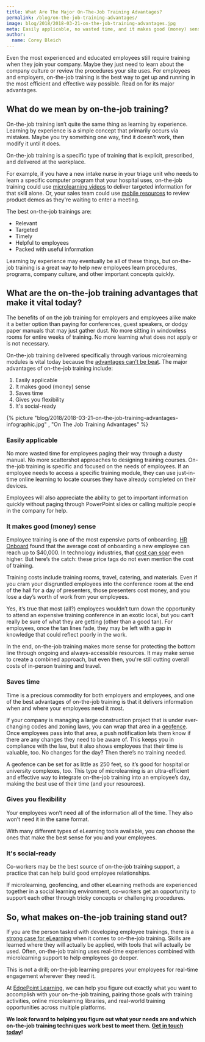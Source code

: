 ```yaml
---
title: What Are The Major On-The-Job Training Advantages?
permalink: /blog/on-the-job-training-advantages/
image: blog/2018/2018-03-21-on-the-job-training-advantages.jpg
meta: Easily applicable, no wasted time, and it makes good (money) sense, along with other major advantages of on-the-job training. Read on to learn more.
author:
  name: Corey Bleich 
---
```


Even the most experienced and educated employees still require training when they join your company. Maybe they just need to learn about the company culture or review the procedures your site uses. For employees and employers, on-the-job training is the best way to get up and running in the most efficient and effective way possible. Read on for its major advantages.

## What do we mean by on-the-job training?

On-the-job training isn’t quite the same thing as learning by experience. Learning by experience is a simple concept that primarily occurs via mistakes. Maybe you try something one way, find it doesn’t work, then modify it until it does.

On-the-job training is a specific type of training that is explicit, prescribed, and delivered at the workplace.

For example, if you have a new intake nurse in your triage unit who needs to learn a specific computer program that your hospital uses, on-the-job training could use [microlearning videos](/blog/microlearning/) to deliver targeted information for that skill alone. Or, your sales team could use [mobile resources](/blog/what-is-mlearning/) to review product demos as they're waiting to enter a meeting.

The best on-the-job trainings are:

*  Relevant
*  Targeted
*  Timely
*  Helpful to employees
*  Packed with useful information

Learning by experience may eventually be all of these things, but on-the-job training is a great way to help new employees learn procedures, programs, company culture, and other important concepts quickly.

## What are the on-the-job training advantages that make it vital today?

The benefits of on the job training for employers and employees alike make it a better option than paying for conferences, guest speakers, or dodgy paper manuals that may just gather dust. No more sitting in windowless rooms for entire weeks of training. No more learning what does not apply or is not necessary.

On-the-job training delivered specifically through various microlearning modules is vital today because the [advantages can’t be beat](/blog/advantages-of-elearning/). The major advantages of on-the-job training include: 

1. Easily applicable
2. It makes good (money) sense
3. Saves time
4. Gives you flexibility
5. It's social-ready

{% picture "blog/2018/2018-03-21-on-the-job-training-advantages-infographic.jpg" , "On The Job Training Advantages" %}

### Easily applicable

No more wasted time for employees paging their way through a dusty manual. No more scattershot approaches to designing training courses. On-the-job training is specific and focused on the needs of employees. If an employee needs to access a specific training module, they can use just-in-time online learning to locate courses they have already completed on their devices.

Employees will also appreciate the ability to get to important information quickly without paging through PowerPoint slides or calling multiple people in the company for help.

### It makes good (money) sense

Employee training is one of the most expensive parts of onboarding. [HR Onboard](https://hronboard.me/blog/how-much-does-it-really-cost-to-onboard-a-new-candidate-employee-onboarding/) found that the average cost of onboarding a new employee can reach up to $40,000. In technology industries, that [cost can soar](https://medium.com/@kristenmaeve/the-cost-of-not-onboarding-your-new-hire-5ba94d83c57c) even higher. But here’s the catch: these price tags do not even mention the cost of training.

Training costs include training rooms, travel, catering, and materials. Even if you cram your disgruntled employees into the conference room at the end of the hall for a day of presenters, those presenters cost money, and you lose a day’s worth of work from your employees.

Yes, it’s true that most (all?) employees wouldn’t turn down the opportunity to attend an expensive training conference in an exotic local, but you can’t really be sure of what they are getting (other than a good tan). For employees, once the tan lines fade, they may be left with a gap in knowledge that could reflect poorly in the work.

In the end, on-the-job training makes more sense for protecting the bottom line through ongoing and always-accessible resources. It may make sense to create a combined approach, but even then, you're still cutting overall costs of in-person training and travel.

### Saves time

Time is a precious commodity for both employers and employees, and one of the best advantages of on-the-job training is that it delivers information when and where your employees need it most.

If your company is managing a large construction project that is under ever-changing codes and zoning laws, you can wrap that area in a [geofence](/blog/geofencing/). Once employees pass into that area, a push notification lets them know if there are any changes they need to be aware of. This keeps you in compliance with the law, but it also shows employees that their time is valuable, too. No changes for the day? Then there’s no training needed.

A geofence can be set for as little as 250 feet, so it’s good for hospital or university complexes, too. This type of microlearning is an ultra-efficient and effective way to integrate on-the-job training into an employee’s day, making the best use of their time (and your resources).

### Gives you flexibility

Your employees won’t need all of the information all of the time. They also won’t need it in the same format.

With many different types of eLearning tools available, you can choose the ones that make the best sense for you and your employees.

### It's social-ready

Co-workers may be the best source of on-the-job training support, a practice that can help build good employee relationships.

If microlearning, geofencing, and other eLearning methods are experienced together in a social learning environment, co-workers get an opportunity to support each other through tricky concepts or challenging procedures.

## So, what makes on-the-job training stand out?

If you are the person tasked with developing employee trainings, there is a [strong case for eLearning](/blog/business-case-for-elearning-development/) when it comes to on-the-job training. Skills are learned where they will actually be applied, with tools that will actually be used. Often, on-the-job training uses real-time experiences combined with microlearning support to help employees go deeper.

This is not a drill; on-the-job learning prepares your employees for real-time engagement wherever they need it.

At [EdgePoint Learning](/), we can help you figure out exactly what you want to accomplish with your on-the-job training, pairing those goals with training activities, online microlearning libraries, and real-world training opportunities across multiple platforms.

<strong>We look forward to helping you figure out what your needs are and which on-the-job training techniques work best to meet them. [Get in touch today](/contact/)!</strong>
